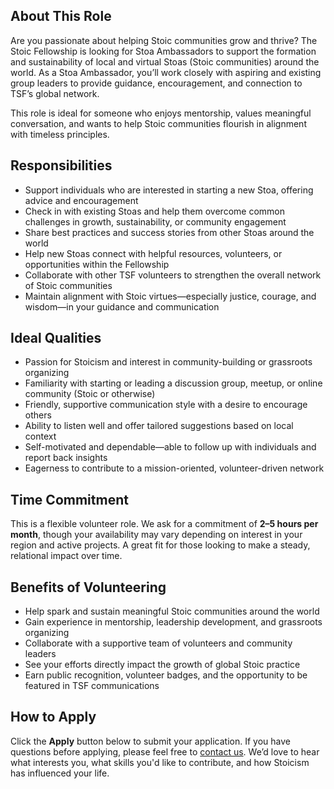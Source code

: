 ## About This Role

Are you passionate about helping Stoic communities grow and thrive? The Stoic Fellowship is looking for Stoa Ambassadors to support the formation and sustainability of local and virtual Stoas (Stoic communities) around the world. As a Stoa Ambassador, you’ll work closely with aspiring and existing group leaders to provide guidance, encouragement, and connection to TSF’s global network.

This role is ideal for someone who enjoys mentorship, values meaningful conversation, and wants to help Stoic communities flourish in alignment with timeless principles.

## Responsibilities

- Support individuals who are interested in starting a new Stoa, offering advice and encouragement
- Check in with existing Stoas and help them overcome common challenges in growth, sustainability, or community engagement
- Share best practices and success stories from other Stoas around the world
- Help new Stoas connect with helpful resources, volunteers, or opportunities within the Fellowship
- Collaborate with other TSF volunteers to strengthen the overall network of Stoic communities
- Maintain alignment with Stoic virtues—especially justice, courage, and wisdom—in your guidance and communication

## Ideal Qualities

- Passion for Stoicism and interest in community-building or grassroots organizing
- Familiarity with starting or leading a discussion group, meetup, or online community (Stoic or otherwise)
- Friendly, supportive communication style with a desire to encourage others
- Ability to listen well and offer tailored suggestions based on local context
- Self-motivated and dependable—able to follow up with individuals and report back insights
- Eagerness to contribute to a mission-oriented, volunteer-driven network

## Time Commitment

This is a flexible volunteer role. We ask for a commitment of **2–5 hours per month**, though your availability may vary depending on interest in your region and active projects. A great fit for those looking to make a steady, relational impact over time.

## Benefits of Volunteering

- Help spark and sustain meaningful Stoic communities around the world
- Gain experience in mentorship, leadership development, and grassroots organizing
- Collaborate with a supportive team of volunteers and community leaders
- See your efforts directly impact the growth of global Stoic practice
- Earn public recognition, volunteer badges, and the opportunity to be featured in TSF communications

## How to Apply

Click the **Apply** button below to submit your application. If you have questions before applying, please feel free to [contact us](https://stoicfellowship.com/contact). We’d love to hear what interests you, what skills you'd like to contribute, and how Stoicism has influenced your life.
